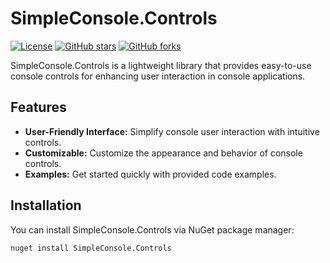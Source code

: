 # SimpleConsole.Controls

[![License](https://img.shields.io/badge/license-MIT-blue.svg)](https://github.com/TyberiousG/SimpleConsole.Controls/blob/master/LICENSE)
[![GitHub stars](https://img.shields.io/github/stars/TyberiousG/SimpleConsole.Controls.svg?style=social)](https://github.com/TyberiousG/SimpleConsole.Controls/stargazers)
[![GitHub forks](https://img.shields.io/github/forks/TyberiousG/SimpleConsole.Controls.svg?style=social)](https://github.com/TyberiousG/SimpleConsole.Controls/network/members)

SimpleConsole.Controls is a lightweight library that provides easy-to-use console controls for enhancing user interaction in console applications.

## Features

- **User-Friendly Interface:** Simplify console user interaction with intuitive controls.
- **Customizable:** Customize the appearance and behavior of console controls.
- **Examples:** Get started quickly with provided code examples.

## Installation

You can install SimpleConsole.Controls via NuGet package manager:

```bash
nuget install SimpleConsole.Controls
